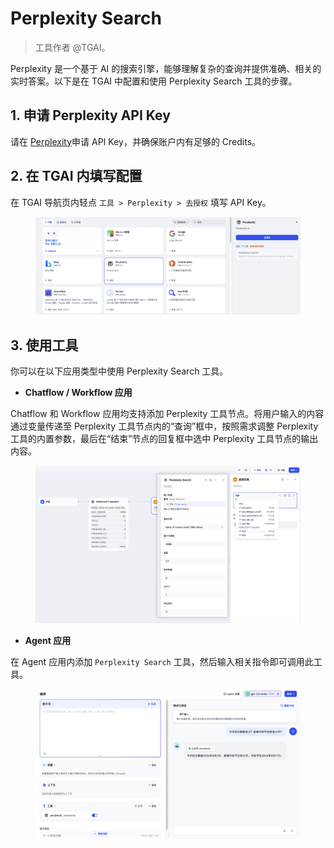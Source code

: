 # Perplexity Search

> 工具作者 @TGAI。

Perplexity 是一个基于 AI 的搜索引擎，能够理解复杂的查询并提供准确、相关的实时答案。以下是在 TGAI 中配置和使用 Perplexity Search 工具的步骤。

## 1. 申请 Perplexity API Key

请在 [Perplexity](https://www.perplexity.ai/settings/api)申请 API Key，并确保账户内有足够的 Credits。

## 2. 在 TGAI 内填写配置

在 TGAI 导航页内轻点 `工具 > Perplexity > 去授权` 填写 API Key。

<figure><img src="../../../img//zh-tools-perplexity.png" alt=""><figcaption></figcaption></figure>

## 3. 使用工具

你可以在以下应用类型中使用 Perplexity Search 工具。

- **Chatflow / Workflow 应用**

Chatflow 和 Workflow 应用均支持添加 Perplexity 工具节点。将用户输入的内容通过变量传递至 Perplexity 工具节点内的“查询”框中，按照需求调整 Perplexity 工具的内置参数，最后在“结束”节点的回复框中选中 Perplexity 工具节点的输出内容。

<figure><img src="../../../img//zh-tools-chatflow-perplexity.png" alt=""><figcaption></figcaption></figure>

- **Agent 应用**

在 Agent 应用内添加 `Perplexity Search` 工具，然后输入相关指令即可调用此工具。

<figure><img src="../../../img//zh-tools-agent-perplexity.png" alt=""><figcaption></figcaption></figure>
